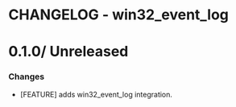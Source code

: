 # CHANGELOG - win32_event_log

0.1.0/ Unreleased
==================

### Changes

* [FEATURE] adds win32_event_log integration.
